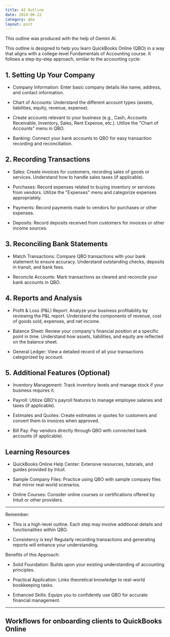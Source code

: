 ```yaml
---
title: AI Outline
date: 2024-06-22
category: qbo
layout: post
---
```


This outline was produced with the help of Gemini AI.


This outline is designed to help you learn QuickBooks Online (QBO) in a way that aligns with a college-level Fundamentals of Accounting course. It follows a step-by-step approach, similar to the accounting cycle:

## 1. Setting Up Your Company

- Company Information: Enter basic company details like name, address, and contact information.

- Chart of Accounts: Understand the different account types (assets, liabilities, equity, revenue, expense).

- Create accounts relevant to your business (e.g., Cash, Accounts Receivable, Inventory, Sales, Rent Expense, etc.). Utilize the "Chart of Accounts" menu in QBO.

- Banking: Connect your bank accounts to QBO for easy transaction recording and reconciliation.

## 2. Recording Transactions

- Sales: Create invoices for customers, recording sales of goods or services.
        Understand how to handle sales taxes (if applicable).

- Purchases: Record expenses related to buying inventory or services from vendors.
        Utilize the "Expenses" menu and categorize expenses appropriately.

- Payments: Record payments made to vendors for purchases or other expenses.

- Deposits: Record deposits received from customers for invoices or other income sources.

## 3. Reconciling Bank Statements

- Match Transactions: Compare QBO transactions with your bank statement to ensure accuracy.
        Understand outstanding checks, deposits in transit, and bank fees.

- Reconcile Accounts: Mark transactions as cleared and reconcile your bank accounts in QBO.

## 4. Reports and Analysis

- Profit & Loss (P&L) Report: Analyze your business profitability by reviewing the P&L report.
        Understand the components of revenue, cost of goods sold, expenses, and net income.

- Balance Sheet: Review your company's financial position at a specific point in time.
        Understand how assets, liabilities, and equity are reflected on the balance sheet.

- General Ledger: View a detailed record of all your transactions categorized by account.

## 5. Additional Features (Optional)

- Inventory Management: Track inventory levels and manage stock if your business requires it.

- Payroll: Utilize QBO's payroll features to manage employee salaries and taxes (if applicable).

- Estimates and Quotes: Create estimates or quotes for customers and convert them to invoices when approved.

- Bill Pay: Pay vendors directly through QBO with connected bank accounts (if applicable).

## Learning Resources

- QuickBooks Online Help Center: Extensive resources, tutorials, and guides provided by Intuit.

- Sample Company Files: Practice using QBO with sample company files that mirror real-world scenarios.

- Online Courses: Consider online courses or certifications offered by Intuit or other providers.

---

Remember:

- This is a high-level outline. Each step may involve additional details and functionalities within QBO.

- Consistency is key! Regularly recording transactions and generating reports will enhance your understanding.

Benefits of this Approach:

- Solid Foundation: Builds upon your existing understanding of accounting principles.

- Practical Application: Links theoretical knowledge to real-world bookkeeping tasks.

- Enhanced Skills: Equips you to confidently use QBO for accurate financial management.


---


## Workflows for onboarding clients to QuickBooks Online



